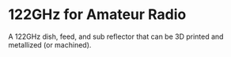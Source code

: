 # 122GHz for Amateur Radio
A 122GHz dish, feed, and sub reflector that can be 3D printed and metallized (or machined). 
